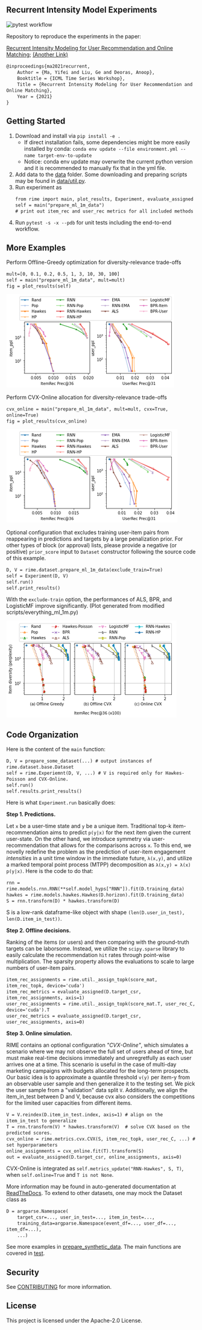 ## Recurrent Intensity Model Experiments

![pytest workflow](https://github.com/awslabs/recurrent-intensity-model-experiments/actions/workflows/python-app.yml/badge.svg)

Repository to reproduce the experiments in the paper:

[Recurrent Intensity Modeling for User Recommendation and Online Matching](http://roseyu.com/time-series-workshop/submissions/2021/TSW-ICML2021_paper_47.pdf);
[(Another Link)](https://www.amazon.science/publications/recurrent-intensity-modeling-for-user-recommendation-and-online-matching)

```
@inproceedings{ma2021recurrent,
    Author = {Ma, Yifei and Liu, Ge and Deoras, Anoop},
    Booktitle = {ICML Time Series Workshop},
    Title = {Recurrent Intensity Modeling for User Recommendation and Online Matching},
    Year = {2021}
}
```

## Getting Started

1. Download and install via `pip install -e .`
    - If direct installation fails, some dependencies might be more easily installed by conda: `conda env update --file environment.yml --name target-env-to-update`
    - Notice: conda env update may overwrite the current python version and it is recommended to manually fix that in the yml file.
2. Add data to the [data](data) folder. Some downloading and preparing scripts may be found in [data/util.py](data/util.py).
3. Run experiment as
    ```
    from rime import main, plot_results, Experiment, evaluate_assigned
    self = main("prepare_ml_1m_data")
    # print out item_rec and user_rec metrics for all included methods
    ```
4. Run `pytest -s -x --pdb` for unit tests including the end-to-end workflow.

## More Examples

Perform Offline-Greedy optimization for diversity-relevance trade-offs
```
mult=[0, 0.1, 0.2, 0.5, 1, 3, 10, 30, 100]
self = main("prepare_ml_1m_data", mult=mult)
fig = plot_results(self)
```
![greedy-ml-1m](figure/greedy-ml-1m.png)

Perform CVX-Online allocation for diversity-relevance trade-offs
```
cvx_online = main("prepare_ml_1m_data", mult=mult, cvx=True, online=True)
fig = plot_results(cvx_online)
```
![online-ml-1m](figure/online-ml-1m.png)

Optional configuration that excludes training user-item pairs from reappearing in predictions and targets by a large penalization prior. For other types of block (or approval) lists, please provide a negative (or positive) `prior_score` input to `Dataset` constructor following the source code of this example.
```
D, V = rime.dataset.prepare_ml_1m_data(exclude_train=True)
self = Experiment(D, V)
self.run()
self.print_results()
```

With the `exclude-train` option, the performances of ALS, BPR, and LogisticMF improve significantly. (Plot generated from modified scripts/everything_ml_1m.py)

![exclude-train-ml-1m](figure/exclude-train-ml-1m.png)

## Code Organization

Here is the content of the `main` function:
```
D, V = prepare_some_dataset(...) # output instances of rime.dataset.base.Dataset
self = rime.Experiemnt(D, V, ...) # V is required only for Hawkes-Poisson and CVX-Online.
self.run()
self.results.print_results()
```

Here is what `Experiment.run` basically does:

**Step 1. Predictions.**

Let `x` be a user-time state and `y` be a unique item. Traditional top-k item-recommendation aims to predict `p(y|x)` for the next item given the current user-state. On the other hand, we introduce symmetry via user-recommendation that allows for the comparisons across `x`. To this end, we novelly redefine the problem as the prediction of user-item engagement *intensities* in a unit time window in the immediate future, `λ(x,y)`, and utilize a marked temporal point process (MTPP) decomposition as `λ(x,y) = λ(x) p(y|x)`. Here is the code to do that:
```
rnn = rime.models.rnn.RNN(**self.model_hyps["RNN"]).fit(D.training_data)
hawkes = rime.models.hawkes.Hawkes(D.horizon).fit(D.training_data)
S = rnn.transform(D) * hawkes.transform(D)
```
S is a low-rank dataframe-like object with shape `(len(D.user_in_test), len(D.item_in_test))`.

**Step 2. Offline decisions.**

Ranking of the items (or users) and then comparing with the ground-truth targets can be laborsome. Instead, we utilize the `scipy.sparse` library to easily calculate the recommendation `hit` rates through point-wise multiplication. The sparsity property allows the evaluations to scale to large numbers of user-item pairs.
```
item_rec_assignments = rime.util._assign_topk(score_mat, item_rec_topk, device='cuda')
item_rec_metrics = evaluate_assigned(D.target_csr, item_rec_assignments, axis=1)
user_rec_assignments = rime.util._assign_topk(score_mat.T, user_rec_C, device='cuda').T
user_rec_metrics = evaluate_assigned(D.target_csr, user_rec_assignments, axis=0)
```

**Step 3. Online simulation.**

RIME contains an optional configuration *"CVX-Online"*, which simulates a scenario where we may not observe the full set of users ahead of time, but must make real-time decisions immediately and unregretfully as each user arrives one at a time.
This scenario is useful in the case of multi-day marketing campaigns with budgets allocated for the long-term prospects.
Our basic idea is to approximate a quantile threshold `v(y)` per item-y from an observable user sample and then generalize it to the testing set.
We pick the user sample from a "validation" data split `V`.
Additionally, we align the item_in_test between D and V, because cvx also considers the competitions for the limited user capacities from different items.
```
V = V.reindex(D.item_in_test.index, axis=1) # align on the item_in_test to generalize
T = rnn.transform(V) * hawkes.transform(V)  # solve CVX based on the predicted scores.
cvx_online = rime.metrics.cvx.CVX(S, item_rec_topk, user_rec_C, ...) # set hyperparameters
online_assignments = cvx_online.fit(T).transform(S)
out = evaluate_assigned(D.target_csr, online_assignments, axis=0)
```

CVX-Online is integrated as `self.metrics_update("RNN-Hawkes", S, T)`,
when `self.online=True` and `T is not None`.

More information may be found in auto-generated documentation at [ReadTheDocs](https://recurrent-intensity-model-experiments.readthedocs.io/).
To extend to other datasets, one may mock the Dataset class as
```
D = argparse.Namespace(
    target_csr=..., user_in_test=..., item_in_test=...,
    training_data=argparse.Namespace(event_df=..., user_df=..., item_df=...),
    ...)
```
See more examples in [prepare_synthetic_data](src/rime/dataset/__init__.py).
The main functions are covered in [test](test).


## Security

See [CONTRIBUTING](CONTRIBUTING.md#security-issue-notifications) for more information.

## License

This project is licensed under the Apache-2.0 License.

